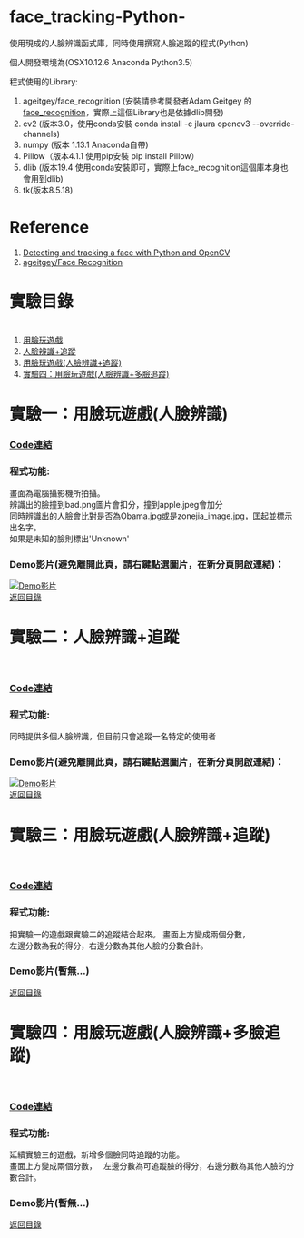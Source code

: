 # face_tracking-Python-
使用現成的人臉辨識函式庫，同時使用撰寫人臉追蹤的程式(Python)  

個人開發環境為(OSX10.12.6 Anaconda Python3.5)  

程式使用的Library:
 1. ageitgey/face_recognition (安裝請參考開發者Adam Geitgey
的 [face_recognition][]，實際上這個Library也是依據dlib開發)
 2. cv2 (版本3.0，使用conda安裝 conda install -c jlaura opencv3 --override-channels)
 3. numpy (版本 1.13.1 Anaconda自帶)
 4. Pillow（版本4.1.1 使用pip安裝 pip install Pillow）
 5. dlib (版本19.4 使用conda安裝即可，實際上face_recognition這個庫本身也會用到dlib)
 6. tk(版本8.5.18)
# Reference
1. [Detecting and tracking a face with Python and OpenCV](https://l.facebook.com/l.php?u=https%3A%2F%2Fwww.google.com.tw%2Famp%2Fs%2Fwww.guidodiepen.nl%2F2017%2F02%2Fdetecting-and-tracking-a-face-with-python-and-opencv%2Famp%2F&h=ATMqHc6rY5UoVLOEtjo9CLv9UvcEhZ46Op5W_iIJadvnuE2HhhhOprzDs24QPHy7AueIb4QPiZFxjVJueVLgHe_-XwCTKz4SlR9KTOQfqolNkMoza7AifSatuxBMxNwRnNe2W0JiUUsXZXwfx7c)
2. [ageitgey/Face Recognition](https://github.com/ageitgey/face_recognition)

# <h1 id='experiment'>實驗目錄<h1>
 1. [用臉玩遊戲](#ex1)
 2. [人臉辨識+追蹤](#ex2)
 3. [用臉玩遊戲(人臉辨識+追蹤)](#ex3)
 4. [實驗四：用臉玩遊戲(人臉辨識+多臉追蹤)](#ex4)
# <h1 id="ex1">實驗一：用臉玩遊戲(人臉辨識)</h1>  

### [Code連結](https://github.com/kabuto412rock/face_tracking-Python-/blob/master/%E7%94%A8%E8%87%89%E7%8E%A9%E9%81%8A%E6%88%B2(%E4%BD%BF%E7%94%A8face_recognition%E5%92%8Ctkinter%E9%96%8B%E7%99%BC%E4%B8%AD...).ipynb "用臉玩遊戲的Code連結")  
### 程式功能:

畫面為電腦攝影機所拍攝。  
辨識出的臉撞到bad.png圖片會扣分，撞到apple.jpeg會加分  
同時辨識出的人臉會比對是否為Obama.jpg或是zonejia_image.jpg，匡起並標示出名字。  
如果是未知的臉則標出'Unknown'  

### Demo影片(避免離開此頁，請右鍵點選圖片，在新分頁開啟連結)：
[![Demo影片](https://img.youtube.com/vi/RMP7lcNI4Ig/0.jpg)](https://www.youtube.com/watch?v=RMP7lcNI4Ig)  
[返回目錄](#experiment)

# <h1 id="ex2">實驗二：人臉辨識+追蹤</h1>  

### [Code連結](https://github.com/kabuto412rock/face_tracking-Python-/blob/master/faceTracking01.ipynb)

### 程式功能:
同時提供多個人臉辨識，但目前只會追蹤一名特定的使用者  

### Demo影片(避免離開此頁，請右鍵點選圖片，在新分頁開啟連結)：
[![Demo影片](https://img.youtube.com/vi/rYczpeB7o2Q/0.jpg)](https://www.youtube.com/watch?v=rYczpeB7o2Q)  
[返回目錄](#experiment)

 # <h1 id="ex3">實驗三：用臉玩遊戲(人臉辨識+追蹤)</h1>  

### [Code連結](https://github.com/kabuto412rock/face_tracking-Python-/blob/master/%E7%94%A8%E8%87%89%E7%8E%A9%E9%81%8A%E6%88%B2v2(%E4%BA%BA%E8%87%89%E8%BE%A8%E8%AD%98plus%E8%BF%BD%E8%B9%A4).ipynb)

### 程式功能:
把實驗一的遊戲跟實驗二的追蹤結合起來。
畫面上方變成兩個分數，  
左邊分數為我的得分，右邊分數為其他人臉的分數合計。  
### Demo影片(暫無...)

[返回目錄](#experiment)

 # <h1 id="ex4">實驗四：用臉玩遊戲(人臉辨識+多臉追蹤)</h1>  

### [Code連結](https://github.com/kabuto412rock/face_tracking-Python-/blob/master/%E7%94%A8%E8%87%89%E7%8E%A9%E9%81%8A%E6%88%B2v3(%E4%BA%BA%E8%87%89%E8%BE%A8%E8%AD%98%2B%E5%A4%9A%E8%87%89%E8%BF%BD%E8%B9%A4).ipynb)
### 程式功能:
延續實驗三的遊戲，新增多個臉同時追蹤的功能。  
畫面上方變成兩個分數，  
左邊分數為可追蹤臉的得分，右邊分數為其他人臉的分數合計。  

### Demo影片(暫無...)
[返回目錄](#experiment)

 [face_recognition]: https://github.com/ageitgey/face_recognition/ "face_recognition的Github"
